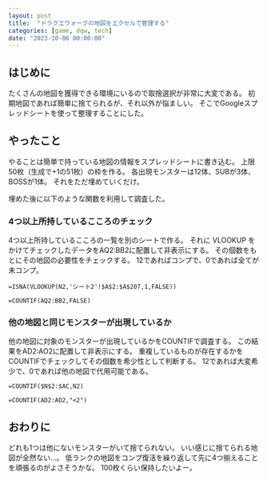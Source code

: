 ```yaml
---
layout: post
title:  "ドラクエウォークの地図をエクセルで管理する"
categories: [game, dqw, tech]
date: "2023-10-06 00:00:00"
---
```


## はじめに

たくさんの地図を獲得できる環境にいるので取捨選択が非常に大変である。
初期地図であれば簡単に捨てられるが、それ以外が悩ましい。
そこでGoogleスプレッドシートを使って整理することにした。

## やったこと

やることは簡単で持っている地図の情報をスプレッドシートに書き込む。
上限50枚（生成で+1の51枚）の枠を作る。
各出現モンスターは12体、SUBが3体、BOSSが1体。
それをただ埋めていくだけ。

埋めた後に以下のような関数を利用して調査した。

### 4つ以上所持しているこころのチェック

4つ以上所持しているこころの一覧を別のシートで作る。
それに VLOOKUP をかけてチェックしたデータをAQ2:BB2に配置して非表示にする。
その個数をもとにその地図の必要性をチェックする。
12であればコンプで、0であれば全てが未コンプ。

```
=ISNA(VLOOKUP(N2,'シート2'!$A$2:$A$207,1,FALSE))

=COUNTIF(AQ2:BB2,FALSE)
```

### 他の地図と同じモンスターが出現しているか

他の地図に対象のモンスターが出現しているかをCOUNTIFで調査する。
この結果をAD2:AO2に配置して非表示にする。
重複しているものが存在するかをCOUNTIFでチェックしてその個数を希少性として判断する。
12であれば大変希少で、0であれば他の地図で代用可能である。

```
=COUNTIF($N$2:$AC,N2)

=COUNTIF(AD2:AO2,"<2")
```

## おわりに

どれも1つは他にないモンスターがいて捨てられない。
いい感じに捨てられる地図が全然ない...。
低ランクの地図をコンプ復活を繰り返して先に4つ揃えることを頑張るのがよさそうかな。
100枚くらい保持したいよー。
